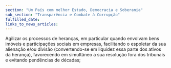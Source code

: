 ```yaml
---
section: "Um País com melhor Estado, Democracia e Soberania"
sub_section: "Transparência e Combate à Corrupção"
fulfilled_date:
links_to_news_articles:
---
```


Agilizar os processos de heranças, em particular quando envolvam bens imóveis e participações sociais em empresas, facilitando o espoletar da sua alienação e/ou divisão (convertendo-se em liquidez essa parte dos ativos da herança), favorecendo em simultâneo a sua resolução fora dos tribunais e evitando pendências de décadas;